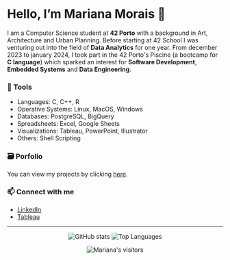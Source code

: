 # Hello, I’m Mariana Morais 👋
 
 I am a Computer Science student at **42 Porto** with a background in Art, Architecture and Urban Planning. Before starting at 42 School I was venturing out into the field of **Data Analytics** for one year. From december 2023 to january 2024, I took part in the 42 Porto's Piscine (a bootcamp for **C language**) which sparked an interest for **Software Development**, **Embedded Systems** and **Data Engineering**.  
 
### 🧰 Tools
- Languages: C, C++, R
- Operative Systems: Linux, MacOS, Windows
- Databases: PostgreSQL, BigQuery
- Spreadsheets: Excel, Google Sheets
- Visualizations: Tableau, PowerPoint, Illustrator
- Others: Shell Scripting

### 🗃️ Porfolio
You can view my projects by clicking [here](https://github.com/marianaobmorais/portfolio).

### 📫 Connect with me
- [LinkedIn](www.linkedin.com/in/mariana-obmorais)
- [Tableau](https://public.tableau.com/app/profile/mariana.morais1044)

<div align="center">


---
![GitHub stats](https://github-readme-stats.vercel.app/api?username=marianaobmorais&layout=compact&hide_border=true&bg_color=00000000&theme=tokyonight)
![Top Languages](https://github-readme-stats.vercel.app/api/top-langs/?username=marianaobmorais&layout=compact&hide_border=true&bg_color=00000000&theme=tokyonight)

<p align="center">
    <img alt="Mariana's visitors" src="https://komarev.com/ghpvc/?username=marianaobmorais&color=16b8a7&style=flat&label=visitors" />
</p>

</div>

<!---
marianaobmorais/marianaobmorais is a ✨ special ✨ repository because its `README.md` (this file) appears on your GitHub profile.
You can click the Preview link to take a look at your changes.
--->
